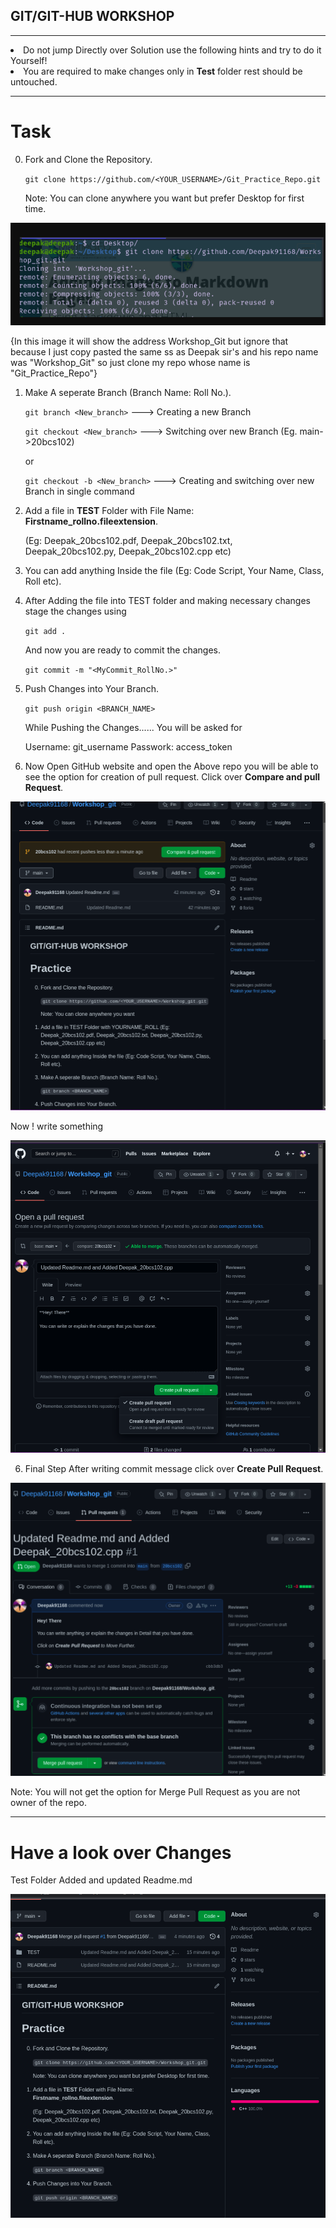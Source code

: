 ## GIT/GIT-HUB WORKSHOP

<hr>
<li>
Do not jump Directly over Solution use the following hints and try to do it Yourself!

<li>You are required to make changes only in <strong>Test</strong> folder rest should be untouched.
<hr>

# Task

0. Fork and Clone the Repository.

    `git clone https://github.com/<YOUR_USERNAME>/Git_Practice_Repo.git`

    Note: You can clone anywhere you want but prefer Desktop for first time.

![alt text for screen readers](/images/clone.png "Clone")
   
{In this image it will show the address Workshop_Git but ignore that because I just copy pasted the same ss as Deepak sir's and his repo name was "Workshop_Git" so just  clone my repo whose name is "Git_Practice_Repo"}



1. Make A seperate Branch (Branch Name: Roll No.).

    `git branch <New_branch>` ---> Creating a new Branch

    `git checkout <New_branch>` ---> Switching over new Branch (Eg. main->20bcs102)

    or

    `git checkout -b <New_branch>` ---> Creating and switching over new Branch in single command
    

2. Add a file in <strong>TEST</strong> Folder with File Name: <strong>Firstname_rollno.fileextension</strong>. 

    (Eg: Deepak_20bcs102.pdf, Deepak_20bcs102.txt, Deepak_20bcs102.py, Deepak_20bcs102.cpp etc)

3. You can add anything Inside the file (Eg: Code Script, Your Name, Class, Roll etc).

4. After Adding the file into TEST folder and making necessary changes stage the changes using 

    `git add .`

    And now you are ready to commit the changes.

    `git commit -m "<MyCommit_RollNo.>"`

4. Push Changes into Your Branch.

    `git push origin <BRANCH_NAME>`

    While Pushing the Changes...... You will be asked for

    Username: git_username
    Passwork: access_token

5. Now Open GitHub website and open the Above repo you will be able to see the option for creation of pull request. Click over <strong>Compare and pull Request</strong>.

![alt text for screen readers](/images/PR.png "Compare and Pull request")

Now ! write something

![alt text for screen readers](/images/write.png "Write Final Commit Msg")

6. Final Step After writing commit message click over <strong>Create Pull Request</strong>.

![alt text for screen readers](/images/final.png "Create Pull request")

Note: You will not get the option for Merge Pull Request as you are not owner of the repo.

<hr>

# Have a look over Changes
Test Folder Added and updated Readme.md

![alt text for screen readers](/images/applied-changes.png "Changes")
